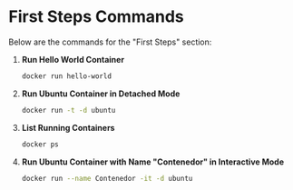 # First Steps Commands

Below are the commands for the "First Steps" section:

1. **Run Hello World Container**
    ```bash
    docker run hello-world
    ```

2. **Run Ubuntu Container in Detached Mode**
    ```bash
    docker run -t -d ubuntu
    ```

3. **List Running Containers**
    ```bash
    docker ps
    ```

4. **Run Ubuntu Container with Name "Contenedor" in Interactive Mode**
    ```bash
    docker run --name Contenedor -it -d ubuntu
    ```
